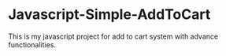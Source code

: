 # Javascript-Simple-AddToCart
This is my javascript project for add to cart system with advance functionalities.
